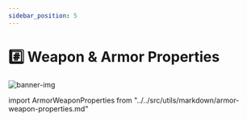 ```yaml
---
sidebar_position: 5
---
```


# #️⃣ Weapon & Armor Properties

![banner-img](/img/banner/weapon-armor-properties-banner.png)

import ArmorWeaponProperties from "../../src/utils/markdown/armor-weapon-properties.md"

<ArmorWeaponProperties />
